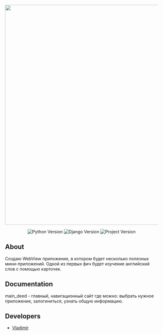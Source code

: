 <p align="center">
      <img src="https://i.ibb.co/NFc3ZHt/deed-full.png" width="726">
</p>

<p align="center">
   <img src="https://img.shields.io/badge/Python-3.9.13-green" alt="Python Version">
   <img src="https://img.shields.io/badge/Django-4.2.5-green" alt="Django Version">
   <img src="https://img.shields.io/badge/Project-0.0.1-green" alt="Project Version">
</p>

## About

Создаю WebView приложение, в котором будет несколько полезных мини-приложений.
Одной из первых фич будет изучение английский слов с помощью карточек.

## Documentation

main_deed - главный, навигационный сайт где можно: выбрать нужное приложение, залогиниться, узнать общую информацию.


## Developers

- [Vladimir](https://github.com/Metall011)
